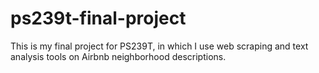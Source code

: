 # ps239t-final-project
This is my final project for PS239T, in which I use web scraping and text analysis tools on Airbnb neighborhood descriptions.
